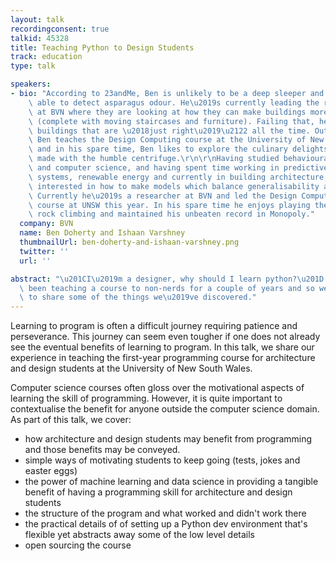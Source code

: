 ```yaml
---
layout: talk
recordingconsent: true
talkid: 45328
title: Teaching Python to Design Students
track: education
type: talk

speakers:
- bio: "According to 23andMe, Ben is unlikely to be a deep sleeper and likely to be\
    \ able to detect asparagus odour. He\u2019s currently leading the research efforts\
    \ at BVN where they are looking at how they can make buildings more like Hogwarts\
    \ (complete with moving staircases and furniture). Failing that, he wants to make\
    \ buildings that are \u2018just right\u2019\u2122 all the time. Outside of that\
    \ Ben teaches the Design Computing course at the University of New South Wales\
    \ and in his spare time, Ben likes to explore the culinary delights that can be\
    \ made with the humble centrifuge.\r\n\r\nHaving studied behavioural economics\
    \ and computer science, and having spent time working in predictive markets, banking\
    \ systems, renewable energy and currently in building architecture, Ishaan is\
    \ interested in how to make models which balance generalisability and usability.\
    \ Currently he\u2019s a researcher at BVN and led the Design Computing python\
    \ course at UNSW this year. In his spare time he enjoys playing the guitar poorly,\
    \ rock climbing and maintained his unbeaten record in Monopoly."
  company: BVN
  name: Ben Doherty and Ishaan Varshney
  thumbnailUrl: ben-doherty-and-ishaan-varshney.png
  twitter: ''
  url: ''

abstract: "\u201CI\u2019m a designer, why should I learn python?\u201D We\u2019ve\
  \ been teaching a course to non-nerds for a couple of years and so we\u2019re going\
  \ to share some of the things we\u2019ve discovered."
---
```

Learning to program is often a difficult journey requiring patience and perseverance. This journey can seem even tougher if one does not already see the eventual benefits of learning to program. In this talk, we share our experience in teaching the first-year programming course for architecture and design students at the University of New South Wales.

Computer science courses often gloss over the motivational aspects of learning the skill of programming. However, it is quite important to contextualise the benefit for anyone outside the computer science domain. 
As part of this talk, we cover:

 - how architecture and design students may benefit from programming and those benefits may be conveyed.
 - simple ways of motivating students to keep going (tests, jokes and easter eggs)
- the power of machine learning and data science in providing a tangible benefit of having a programming skill for architecture and design students
- the structure of the program and what worked and didn't work there
- the practical details of of setting up a Python dev environment that's flexible yet abstracts away some of the low level details
- open sourcing the course


